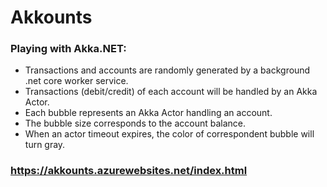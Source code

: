 # Akkounts

### Playing with Akka.NET:

* Transactions and accounts are randomly generated by a background .net core worker service.
* Transactions (debit/credit) of each account will be handled by an Akka Actor.
* Each bubble represents an Akka Actor handling an account.
* The bubble size corresponds to the account balance.
* When an actor timeout expires, the color of correspondent bubble will turn gray.

### https://akkounts.azurewebsites.net/index.html
